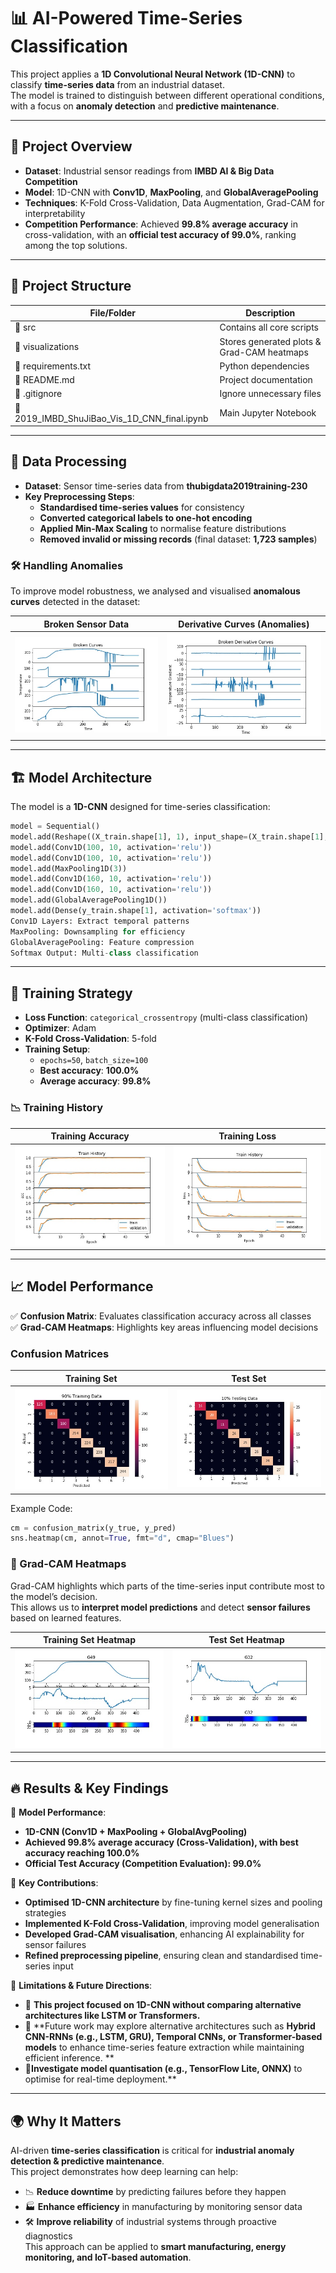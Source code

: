 # 📊 AI-Powered Time-Series Classification  

This project applies a **1D Convolutional Neural Network (1D-CNN)** to classify **time-series data** from an industrial dataset.  
The model is trained to distinguish between different operational conditions, with a focus on **anomaly detection** and **predictive maintenance**.  

---

## 🚀 Project Overview  

- **Dataset**: Industrial sensor readings from **IMBD AI & Big Data Competition**  
- **Model**: 1D-CNN with **Conv1D**, **MaxPooling**, and **GlobalAveragePooling**  
- **Techniques**: K-Fold Cross-Validation, Data Augmentation, Grad-CAM for interpretability  
- **Competition Performance**: Achieved **99.8% average accuracy** in cross-validation, with an **official test accuracy of 99.0%**, ranking among the top solutions. 


---

## 📂 Project Structure  

| File/Folder             | Description                                      |
|-------------------------|--------------------------------------------------|
| 📂 src                 | Contains all core scripts                        |
| 📂 visualizations      | Stores generated plots & Grad-CAM heatmaps       |
| 📄 requirements.txt    | Python dependencies                              |
| 📄 README.md           | Project documentation                           |
| 📄 .gitignore          | Ignore unnecessary files                         |
| 📄 2019_IMBD_ShuJiBao_Vis_1D_CNN_final.ipynb | Main Jupyter Notebook |




---


## 🔬 Data Processing  

- **Dataset**: Sensor time-series data from **thubigdata2019training-230**  
- **Key Preprocessing Steps**:  
  - **Standardised time-series values** for consistency  
  - **Converted categorical labels to one-hot encoding**  
  - **Applied Min-Max Scaling** to normalise feature distributions  
  - **Removed invalid or missing records** (final dataset: **1,723 samples**)  
### 🛠 Handling Anomalies  
To improve model robustness, we analysed and visualised **anomalous curves** detected in the dataset:

| Broken Sensor Data | Derivative Curves (Anomalies) |
|------------------|------------------------------|
| ![Broken Curves](visualizations/broken_curves.jpg) | ![Derivative Curves](visualizations/broken_derivative_curves.jpg) |

---

## 🏗 Model Architecture  

The model is a **1D-CNN** designed for time-series classification:  

```python
model = Sequential()
model.add(Reshape((X_train.shape[1], 1), input_shape=(X_train.shape[1],)))  
model.add(Conv1D(100, 10, activation='relu'))  
model.add(Conv1D(100, 10, activation='relu'))  
model.add(MaxPooling1D(3))  
model.add(Conv1D(160, 10, activation='relu'))  
model.add(Conv1D(160, 10, activation='relu'))  
model.add(GlobalAveragePooling1D())  
model.add(Dense(y_train.shape[1], activation='softmax'))
Conv1D Layers: Extract temporal patterns
MaxPooling: Downsampling for efficiency
GlobalAveragePooling: Feature compression
Softmax Output: Multi-class classification
```

---

## 🎯 Training Strategy  

- **Loss Function**: `categorical_crossentropy` (multi-class classification)  
- **Optimizer**: Adam  
- **K-Fold Cross-Validation**: 5-fold  
- **Training Setup**:  
  - `epochs=50`, `batch_size=100`  
  - **Best accuracy**: **100.0%**  
  - **Average accuracy**: **99.8%**  

### 📉 Training History
| Training Accuracy | Training Loss |
|------------------|--------------|
| ![Training Accuracy](visualizations/cv_training_history_acc.jpg) | ![Training Loss](visualizations/cv_training_history_loss.jpg) |


---
## 📈 Model Performance  

✅ **Confusion Matrix**: Evaluates classification accuracy across all classes  
✅ **Grad-CAM Heatmaps**: Highlights key areas influencing model decisions  


### Confusion Matrices  
| Training Set | Test Set |
|-------------|---------|
| ![Train Confusion Matrix](visualizations/train_confusion_matrix.jpg) | ![Test Confusion Matrix](visualizations/test_confusion_matrix.jpg) |

Example Code:  
```python
cm = confusion_matrix(y_true, y_pred)
sns.heatmap(cm, annot=True, fmt="d", cmap="Blues")
```
### 🔹 Grad-CAM Heatmaps  
Grad-CAM highlights which parts of the time-series input contribute most to the model’s decision.  
This allows us to **interpret model predictions** and detect **sensor failures** based on learned features.

| **Training Set Heatmap** | **Test Set Heatmap** |
|-------------------|-------------------|
| ![Train Grad-CAM](visualizations/VisualizationHeatMap_TrainTest1/test_120.jpg) | ![Test Grad-CAM](visualizations/VisualizationHeatMap_TrueTest1/test_057.jpg) |




---
## 🔥 Results & Key Findings  

📌 **Model Performance**:  
- **1D-CNN (Conv1D + MaxPooling + GlobalAvgPooling)**  
- **Achieved 99.8% average accuracy (Cross-Validation), with best accuracy reaching 100.0%**  
- **Official Test Accuracy (Competition Evaluation): 99.0%**  

📌 **Key Contributions**:
- **Optimised 1D-CNN architecture** by fine-tuning kernel sizes and pooling strategies
- **Implemented K-Fold Cross-Validation**, improving model generalisation
- **Developed Grad-CAM visualisation**, enhancing AI explainability for sensor failures
- **Refined preprocessing pipeline**, ensuring clean and standardised time-series input
  

📌 **Limitations & Future Directions**:  
- 🔹 **This project focused on 1D-CNN without comparing alternative architectures like LSTM or Transformers.**  
- 🔹 **Future work may explore alternative architectures such as **Hybrid CNN-RNNs (e.g., LSTM, GRU), Temporal CNNs, or Transformer-based models** to enhance time-series feature extraction while maintaining efficient inference. **  
- 🔹**Investigate model quantisation (e.g., TensorFlow Lite, ONNX)** to optimise for real-time deployment.**  



---
## 🌍 Why It Matters  

AI-driven **time-series classification** is critical for **industrial anomaly detection & predictive maintenance**.  
This project demonstrates how deep learning can help:  
- 📉 **Reduce downtime** by predicting failures before they happen  
- 🏭 **Enhance efficiency** in manufacturing by monitoring sensor data  
- 🛠 **Improve reliability** of industrial systems through proactive diagnostics  
This approach can be applied to **smart manufacturing, energy monitoring, and IoT-based automation**.


